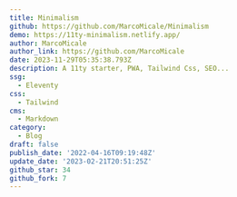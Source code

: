 ```yaml
---
title: Minimalism
github: https://github.com/MarcoMicale/Minimalism
demo: https://11ty-minimalism.netlify.app/
author: MarcoMicale
author_link: https://github.com/MarcoMicale
date: 2023-11-29T05:35:38.793Z
description: A 11ty starter, PWA, Tailwind Css, SEO...
ssg:
  - Eleventy
css:
  - Tailwind
cms:
  - Markdown
category:
  - Blog
draft: false
publish_date: '2022-04-16T09:19:48Z'
update_date: '2023-02-21T20:51:25Z'
github_star: 34
github_fork: 7
---
```

